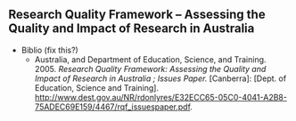## Research Quality Framework &ndash; Assessing the Quality and Impact of Research in Australia


* Biblio (fix this?)
  * Australia, and Department of Education, Science, and Training. 2005. *Research Quality Framework: Assessing the Quality and Impact of Research in Australia ; Issues Paper.* [Canberra]: [Dept. of Education, Science and Training]. http://www.dest.gov.au/NR/rdonlyres/E32ECC65-05C0-4041-A2B8-75ADEC69E159/4467/rqf_issuespaper.pdf.












